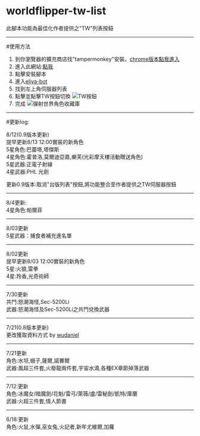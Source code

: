 # worldflipper-tw-list

此腳本功能為最佳化作者提供之"TW"列表按鈕
<!-- 於 eliya-bot.herokuapp.com 新增一個台服目前推出的角色及武器的篩選按鈕
按鈕位置於上方切換武器角色按鈕旁邊
#### 按鈕位置
![按鈕位置](https://upload.cc/i1/2021/06/15/ZBPtER.png)
#### 使用示意圖
![使用示意圖](https://upload.cc/i1/2021/06/15/oKGsSQ.png) -->

------------

#使用方法

1. 到你瀏覽器的擴充商店找"tampermonkey"安裝。[chrome版本點我進入](https://chrome.google.com/webstore/detail/tampermonkey/dhdgffkkebhmkfjojejmpbldmpobfkfo?hl=zh-TW)
2. 進入此網站:[點我](https://greasyfork.org/zh-TW/scripts/429676-%E5%BD%88%E5%B0%84%E4%B8%96%E7%95%8C%E8%83%8C%E5%8C%85%E7%B6%B2%E5%8F%AA%E9%A1%AF%E7%A4%BA%E5%8F%B0%E6%9C%8D%E8%A7%92%E8%89%B2)  
3. 點擊安裝腳本  
4. 進入[eliya-bot](https://eliya-bot.herokuapp.com/)
5. 找到左上角伺服器列表
6. 點擊並點擊TW按鈕切換
![TW按鈕](https://upload.cc/i1/2021/08/12/rVZQcy.png)
7. 完成
![彈射世界角色收藏庫](https://upload.cc/i1/2021/08/12/w4WaLA.png)

------------

#更新log:

8/12(0.9版本更新)  
提早更新8/13 12:00實裝的新角色  
5星角色:巴蕾塔,塔傑斯  
4星角色:霍普洛,莫爾迪亞嘉,樂芙(光彩摩天樓活動贈送角色)  
5星武器:正電子射線  
4星武器:PHL 光劍  

更新0.9版本:取消"台版列表"按鈕,將功能整合至作者提供之TW伺服器按鈕  

------------
8/4更新:  
4星角色:帕爾菲  

------------
8/03更新  
5星武器：捕食者補充進名單  

------------
8/02更新  
提早更新8/03 12:00實裝的新角色  
5星:火狼,雷拳  
4星:玲香,光奇術師  

------------
7/30更新  
共鬥:怒潮海怪,Sec-5200Li  
武器:怒潮海怪及Sec-5200Li之共鬥兌換武器  

------------
7/21(0.8版本更新)  
更改獲取資料方式 by [wudaniel](https://github.com/wudaniel)  

------------
7/21更新  
角色:水坦,蛾子,薩爾,諾賽爾  
武器:風超三件套,火廢龍兩件套,宇宙水滴,各種EX章節掉落武器  

------------
7/12:更新  
角色:冰魔女/暗魔劍/花魁/雷弓/萊薇/盧/雷秘劍/凱特/庫蘭  
武器:火超三件套,情人節書  

------------
6/18:更新  
角色:火鼠,水彈,巫女兔,火記者,新年尤維爾,加蘿  

